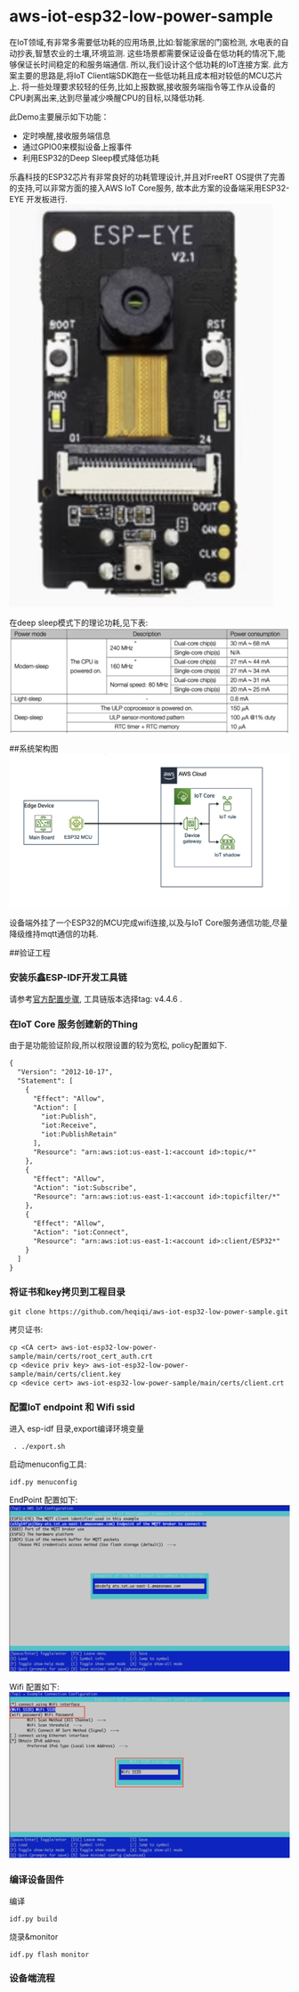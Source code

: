 # aws-iot-esp32-low-power-sample
在IoT领域,有非常多需要低功耗的应用场景,比如:智能家居的门窗检测, 水电表的自动抄表,智慧农业的土壤,环境监测. 这些场景都需要保证设备在低功耗的情况下,能够保证长时间稳定的和服务端通信.
所以,我们设计这个低功耗的IoT连接方案. 此方案主要的思路是,将IoT Client端SDK跑在一些低功耗且成本相对较低的MCU芯片上. 将一些处理要求较轻的任务,比如上报数据,接收服务端指令等工作从设备的CPU剥离出来,达到尽量减少唤醒CPU的目标,以降低功耗.

此Demo主要展示如下功能：
- 定时唤醒,接收服务端信息
- 通过GPIO0来模拟设备上报事件
- 利用ESP32的Deep Sleep模式降低功耗
  
乐鑫科技的ESP32芯片有非常良好的功耗管理设计,并且对FreeRT OS提供了完善的支持,可以非常方面的接入AWS IoT Core服务, 故本此方案的设备端采用ESP32-EYE 开发板进行.
![image](https://github.com/heqiqi/aws-iot-esp32-low-power-sample/blob/main/img/esp32-eye-devkit.png)

在deep sleep模式下的理论功耗,见下表:
![image](https://github.com/heqiqi/aws-iot-esp32-low-power-sample/blob/main/img/deepsleep-power.png)

##系统架构图
![image](https://github.com/heqiqi/aws-iot-esp32-low-power-sample/blob/main/img/architecture.png)

设备端外挂了一个ESP32的MCU完成wifi连接,以及与IoT Core服务通信功能,尽量降级维持mqtt通信的功耗.

##验证工程
### 安装乐鑫ESP-IDF开发工具链
请参考[官方配置步骤](https://docs.espressif.com/projects/esp-idf/en/stable/esp32/index.html), 工具链版本选择tag: v4.4.6 .

### 在IoT Core 服务创建新的Thing
由于是功能验证阶段,所以权限设置的较为宽松, policy配置如下.
```
{
  "Version": "2012-10-17",
  "Statement": [
    {
      "Effect": "Allow",
      "Action": [
        "iot:Publish",
        "iot:Receive",
        "iot:PublishRetain"
      ],
      "Resource": "arn:aws:iot:us-east-1:<account id>:topic/*"
    },
    {
      "Effect": "Allow",
      "Action": "iot:Subscribe",
      "Resource": "arn:aws:iot:us-east-1:<account id>:topicfilter/*"
    },
    {
      "Effect": "Allow",
      "Action": "iot:Connect",
      "Resource": "arn:aws:iot:us-east-1:<account id>:client/ESP32*"
    }
  ]
}
```

### 将证书和key拷贝到工程目录
```
git clone https://github.com/heqiqi/aws-iot-esp32-low-power-sample.git
```
拷贝证书:
```
cp <CA cert> aws-iot-esp32-low-power-sample/main/certs/root_cert_auth.crt
cp <device priv key> aws-iot-esp32-low-power-sample/main/certs/client.key
cp <device cert> aws-iot-esp32-low-power-sample/main/certs/client.crt
```

### 配置IoT endpoint 和 Wifi ssid
进入 esp-idf 目录,export编译环境变量
```
 . ./export.sh
```
启动menuconfig工具:
```
idf.py menuconfig
```

EndPoint 配置如下:
![image](https://github.com/heqiqi/aws-iot-esp32-low-power-sample/blob/main/img/iot-endpoint.png)

Wifi 配置如下:
![image](https://github.com/heqiqi/aws-iot-esp32-low-power-sample/blob/main/img/wifi-ssid.png)

### 编译设备固件

编译
```
idf.py build
```
烧录&monitor
```
idf.py flash monitor
```

### 设备端流程

